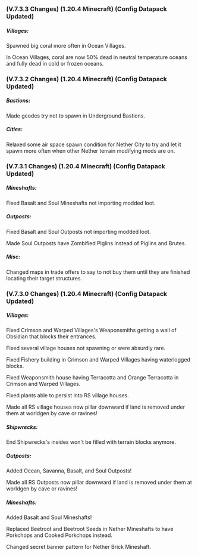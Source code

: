 ### **(V.7.3.3 Changes) (1.20.4 Minecraft) (Config Datapack Updated)**

##### Villages:
Spawned big coral more often in Ocean Villages.

In Ocean Villages, coral are now 50% dead in neutral temperature oceans and fully dead in cold or frozen oceans.


### **(V.7.3.2 Changes) (1.20.4 Minecraft) (Config Datapack Updated)**

##### Bastions:
Made geodes try not to spawn in Underground Bastions.

##### Cities:
Relaxed some air space spawn condition for Nether City to try and let it spawn more often when other Nether terrain modifying mods are on.


### **(V.7.3.1 Changes) (1.20.4 Minecraft) (Config Datapack Updated)**

##### Mineshafts:

Fixed Basalt and Soul Mineshafts not importing modded loot.

##### Outposts:

Fixed Basalt and Soul Outposts not importing modded loot.

Made Soul Outposts have Zombified Piglins instead of Piglins and Brutes.

##### Misc:
Changed maps in trade offers to say to not buy them until they are finished locating their target structures.


### **(V.7.3.0 Changes) (1.20.4 Minecraft) (Config Datapack Updated)**

##### Villages:
Fixed Crimson and Warped Villages's Weaponsmiths getting a wall of Obsidian that blocks their entrances.

Fixed several village houses not spawning or were absurdly rare.

Fixed Fishery building in Crimson and Warped Villages having waterlogged blocks.

Fixed Weaponsmith house having Terracotta and Orange Terracotta in Crimson and Warped Villages.

Fixed plants able to persist into RS village houses.

Made all RS village houses now pillar downward if land is removed under them at worldgen by cave or ravines!

##### Shipwrecks:

End Shipwrecks's insides won't be filled with terrain blocks anymore.

##### Outposts:

Added Ocean, Savanna, Basalt, and Soul Outposts!

Made all RS Outposts now pillar downward if land is removed under them at worldgen by cave or ravines!

##### Mineshafts:

Added Basalt and Soul Mineshafts!

Replaced Beetroot and Beetroot Seeds in Nether Mineshafts to have Porkchops and Cooked Porkchops instead.

Changed secret banner pattern for Nether Brick Mineshaft.